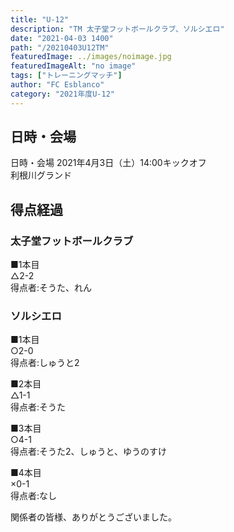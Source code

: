 ```yaml
---
title: "U-12"
description: "TM 太子堂フットボールクラブ、ソルシエロ"
date: "2021-04-03 1400"
path: "/20210403U12TM"
featuredImage: ../images/noimage.jpg
featuredImageAlt: "no image"
tags: ["トレーニングマッチ"]
author: "FC Esblanco"
category: "2021年度U-12"
---
```



## 日時・会場

日時・会場
2021年4月3日（土）14:00キックオフ  
利根川グランド

## 得点経過

### 太子堂フットボールクラブ

■1本目  
△2-2  
得点者:そうた、れん

### ソルシエロ

■1本目  
○2-0  
得点者:しゅうと2

■2本目  
△1-1  
得点者:そうた

■3本目  
○4-1  
得点者:そうた2、しゅうと、ゆうのすけ

■4本目  
×0-1  
得点者:なし


関係者の皆様、ありがとうございました。
